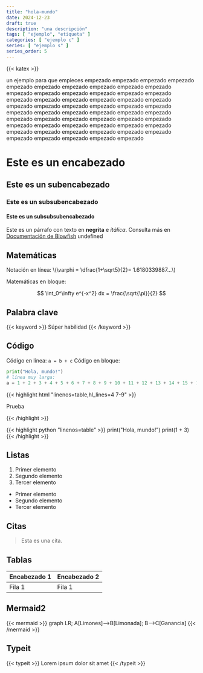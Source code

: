 ```yaml
---
title: "hola-mundo"
date: 2024-12-23
draft: true
description: "una descripción"
tags: [ "ejemplo", "etiqueta" ]
categories: [ "ejemplo c" ]
series: [ "ejemplo s" ]
series_order: 5
---
```

{{< katex >}}

un ejemplo para que empieces empezado empezado empezado empezado empezado empezado empezado empezado empezado empezado empezado empezado empezado empezado empezado empezado empezado empezado empezado empezado empezado empezado empezado empezado empezado empezado empezado empezado empezado empezado empezado empezado empezado empezado empezado empezado empezado empezado empezado empezado empezado empezado empezado empezado empezado empezado empezado empezado empezado empezado empezado empezado empezado empezado empezado empezado empezado

# Este es un encabezado

## Este es un subencabezado

### Este es un subsubencabezado

#### Este es un subsubsubencabezado

Este es un párrafo con texto en **negrita** e *itálica*.
Consulta más en [Documentación de Blowfish](https://blowfish.page/)
undefined

## Matemáticas

Notación en línea: \\(\varphi = \dfrac{1+\sqrt5}{2}= 1.6180339887…\\)

Matemáticas en bloque:

$$
\int_0^\infty e^{-x^2} dx = \frac{\sqrt{\pi}}{2}
$$

## Palabra clave
{{< keyword >}} Súper habilidad {{< /keyword >}}

## Código

Código en línea: `a = b + c`
Código en bloque:

```python
print("Hola, mundo!")
# línea muy larga:
a = 1 + 2 + 3 + 4 + 5 + 6 + 7 + 8 + 9 + 10 + 11 + 12 + 13 + 14 + 15 + 16 + 17 + 18 + 19 + 20 + 21
```

{{< highlight html "linenos=table,hl_lines=4 7-9" >}}

<!DOCTYPE html>
<html lang="en">
<head>
  <meta charset="utf-8">
  <title>Ejemplo de documento HTML5</title>
</head>
<body>
  <p>Prueba</p>
</body>
</html>
{{< /highlight >}}

{{< highlight python "linenos=table" >}}
print("Hola, mundo!")
print(1 + 3)
{{< /highlight >}}

## Listas

1. Primer elemento
2. Segundo elemento
3. Tercer elemento

- Primer elemento
- Segundo elemento
- Tercer elemento

## Citas

> Esta es una cita.

## Tablas

| Encabezado 1 | Encabezado 2 |
|----------|----------|
| Fila 1    | Fila 1    |

## Mermaid2

{{< mermaid >}}
graph LR;
A[Limones]-->B[Limonada];
B-->C[Ganancia]
{{< /mermaid >}}

## Typeit

{{< typeit >}}
Lorem ipsum dolor sit amet 
{{< /typeit >}}